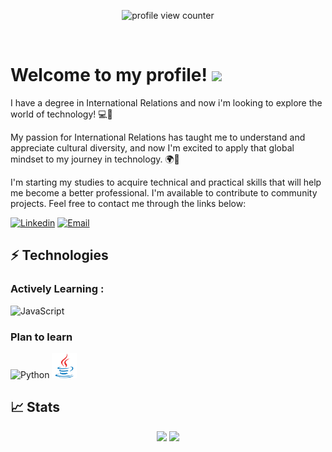 <p align="center">
    <img src="https://komarev.com/ghpvc/?username=herminions&color=8549fa&style=flat-square&label=PROFILE+VIEWS" alt="profile view counter">
</p> <br>

# Welcome to my profile! <img src="https://raw.githubusercontent.com/aemmadi/aemmadi/master/wave.gif" width="30px">

I have a degree in International Relations and now i'm looking to explore the world of technology! 💻🚀

My passion for International Relations has taught me to understand and appreciate cultural diversity, and now I'm excited to apply that global mindset to my journey in technology. 🌍🤖

I'm starting my studies to acquire technical and practical skills that will help me become a better professional. I'm available to contribute to community projects. Feel free to contact me through the links below:


[![Linkedin](https://img.shields.io/badge/LinkedIn-000?style=for-the-badge&logo=linkedin&logoColor=8549)](https://www.linkedin.com/in/hermescangussu/)
[![Email](https://img.shields.io/badge/GMail-000?style=for-the-badge&logo=Gmail&logoColor=8549)](mailto:hermesfilippi@gmail.com)


## ⚡ Technologies

### Actively Learning :

<img height="40" src="https://github.com/jmnote/z-icons/raw/master/svg/javascript.svg" alt="JavaScript" title="JavaScript" /></a>

### Plan to learn

<p align="left">
<img height="40" src="https://raw.githubusercontent.com/jmnote/z-icons/master/svg/python.svg" alt="Python" title="Python" /></a>
<img src="https://raw.githubusercontent.com/devicons/devicon/master/icons/java/java-original.svg" alt="java" width="40" height="40"/> </a> </p> 



## 📈 Stats
<p align="center">
	
  <img width="48%" src="https://github-readme-stats.vercel.app/api?username=herminions&show_icons=true&theme=tokyonight" />
  <img width="48%" src="https://github-readme-streak-stats.herokuapp.com/?user=herminions&theme=tokyonight" />
</p>
